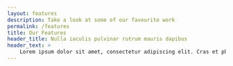 ```yaml
---
layout: features
description: Take a look at some of our favourite work
permalink: /features
title: Our Features
header_title: Nulla iaculis pulvinar rutrum mauris dapibus
header_text: >
    Lorem ipsum dolor sit amet, consectetur adipiscing elit. Cras et pharetra erat. Integer semper bibendum mi, a elementum neque vulputate in. Nulla iaculis pulvinar rutrum. Mauris dapibus est at neque viverra tempor. Orci varius natoque penatibus et magnis dis parturient montes, nascetur ridiculus mus. Morbi aliquam hendrerit odio in ullamcorper. Nunc molestie mattis dolor at hendrerit. Ut eget risus mollis, bibendum lacus vitae, molestie turpis. Phasellus libero turpis, placerat eu cursus in, vulputate in odio. Aenean id venenatis libero, in maximus neque. Nulla cursus condimentum ligula, vel interdum ante rutrum quis. Aliquam ultrices arcu ligula, in mollis magna feugiat eu.
---
```


